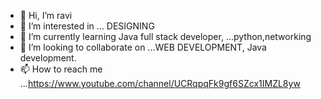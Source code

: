 - 👋 Hi, I’m ravi
- 👀 I’m interested in ... DESIGNING
- 🌱 I’m currently learning Java full stack developer, ...python,networking
- 💞️ I’m looking to collaborate on ...WEB DEVELOPMENT, Java development.
- 📫 How to reach me ...https://www.youtube.com/channel/UCRqpqFk9gf6SZcx1IMZL8yw 

<!---
Savanthravi/Savanthravi is a ✨ special ✨ repository because its `README.md` (this file) appears on your GitHub profile.
You can click the Preview link to take a look at your changes.
--->
